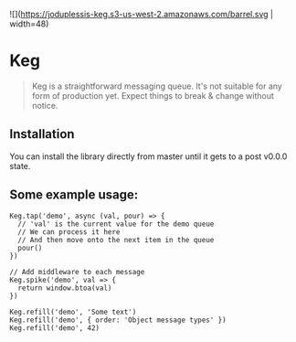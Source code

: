 ![](https://joduplessis-keg.s3-us-west-2.amazonaws.com/barrel.svg | width=48)

# Keg

> Keg is a straightforward messaging queue. It's not suitable for any form of production yet. Expect things to break & change without notice.

## Installation
You can install the library directly from master until it gets to a post v0.0.0 state.

## Some example usage:

```
Keg.tap('demo', async (val, pour) => {
  // 'val' is the current value for the demo queue
  // We can process it here
  // And then move onto the next item in the queue
  pour()
})

// Add middleware to each message
Keg.spike('demo', val => {
  return window.btoa(val)
})

Keg.refill('demo', 'Some text')
Keg.refill('demo', { order: 'Object message types' })
Keg.refill('demo', 42)

```
